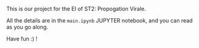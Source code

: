 This is our project for the EI of ST2: Propogation Virale.  
    
All the details are in the `main.ipynb` JUPYTER notebook, and you can read as you go along. 
  
Have fun :) !   
        
   
  
